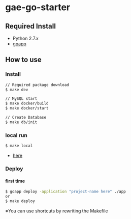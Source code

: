 # gae-go-starter

## Required Install 
- Python 2.7.x
- [goapp](https://cloud.google.com/appengine/docs/go/download)

## How to use

### Install

```bash
// Required package download
$ make dev

// MySQL start
$ make docker/build
$ make docker/start

// Create Database
$ make db/init 
```

### local run

```bash
$ make local
```

- [here](http://localhost:8080)

### Deploy

#### first time

```bash
$ goapp deploy -application "project-name here" ./app
or
$ make deploy
```

※You can use shortcuts by rewriting the Makefile
